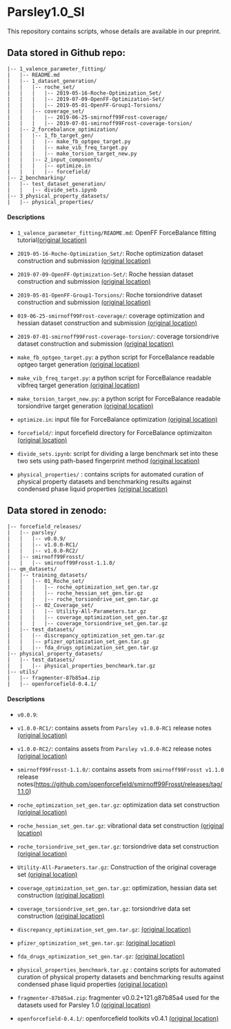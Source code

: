 # Parsley1.0_SI

This repository contains scripts, whose details are available in our preprint. 

## Data stored in Github repo:  
```
|-- 1_valence_parameter_fitting/
|   |-- README.md
|   |-- 1_dataset_generation/
|   |   |-- roche_set/
|   |   |   |-- 2019-05-16-Roche-Optimization_Set/ 
|   |   |   |-- 2019-07-09-OpenFF-Optimization-Set/ 
|   |   |   |-- 2019-05-01-OpenFF-Group1-Torsions/ 
|   |   |-- coverage_set/
|   |   |   |-- 2019-06-25-smirnoff99Frost-coverage/
|   |   |   |-- 2019-07-01-smirnoff99Frost-coverage-torsion/ 
|   |-- 2_forcebalance_optimization/
|   |   |-- 1_fb_target_gen/
|   |   |   |-- make_fb_optgeo_target.py 
|   |   |   |-- make_vib_freq_target.py 
|   |   |   |-- make_torsion_target_new.py 
|   |   |-- 2_input_components/ 
|   |   |   |-- optimize.in
|   |   |   |-- forcefield/
|-- 2_benchmarking/
|   |-- test_dataset_generation/ 
|   |   |-- divide_sets.ipynb
|-- 3_physical_property_datasets/
|   |-- physical_properties/
```
#### Descriptions 

-  `1_valence_parameter_fitting/README.md`: OpenFF ForceBalance fitting tutorial[(original location)](https://github.com/openforcefield/openforcefield-forcebalance/blob/master/README.md)

- `2019-05-16-Roche-Optimization_Set/`: Roche optimization dataset construction and submission [(original location)](https://github.com/openforcefield/qca-dataset-submission/tree/master/2019-05-16-Roche-Optimization_Set)

- `2019-07-09-OpenFF-Optimization-Set/`: Roche hessian dataset construction and submission [(original location)](https://github.com/openforcefield/qca-dataset-submission/tree/master/2019-07-09-OpenFF-Optimization-Set)

- `2019-05-01-OpenFF-Group1-Torsions/`: Roche torsiondrive dataset construction and submission [(original location)](https://github.com/openforcefield/qca-dataset-submission/tree/master/2019-05-01-OpenFF-Group1-Torsions)

- `019-06-25-smirnoff99Frost-coverage/`: coverage optimization and hessian dataset construction and submission [(original location)](https://github.com/openforcefield/qca-dataset-submission/tree/master/2019-06-25-smirnoff99Frost-coverage)

- `2019-07-01-smirnoff99Frost-coverage-torsion/`: coverage torsiondrive dataset construction and submission [(original location)](https://github.com/openforcefield/qca-dataset-submission/tree/master/2019-07-01-smirnoff99Frost-coverage-torsion)


- `make_fb_optgeo_target.py`: a python script for ForceBalance readable optgeo target generation [(original location)](https://github.com/openforcefield/openforcefield-forcebalance/raw/master/optimized_geo/make_fb_optgeo_target.py)

- `make_vib_freq_target.py`: a python script for ForceBalance readable vibfreq target generation [(original location)](https://github.com/openforcefield/openforcefield-forcebalance/blob/master/vib_freq_target/make_vib_freq_target.py)

- `make_torsion_target_new.py`: a python script for ForceBalance readable torsiondrive target generation [(original location)](https://github.com/openforcefield/openforcefield-forcebalance/blob/master/torsion_target/make_torsion_target_new.py)

- `optimize.in`: input file for ForceBalance optimization [(original location)](https://github.com/openforcefield/openforcefield-forcebalance/releases/tag/v1.0.0-RC2)

- `forcefield/`: input forcefield directory for ForceBalance optimizaiton [(original location)](https://github.com/openforcefield/openforcefield-forcebalance/releases/tag/v1.0.0-RC2)

- `divide_sets.ipynb`: script for dividing a large benchmark set into these two sets using path-based fingerprint method [(original location)](https://github.com/openforcefield/release-1-benchmarking/blob/master/QM_molecule_selection/divide_sets.ipynb)

- `physical_properties/` : contains scripts for automated curation of physical property datasets and benchmarking results against condensed phase liquid properties [(original location)](https://github.com/openforcefield/release-1-benchmarking/tree/master/physical_properties)


## Data stored in zenodo: 
```
|-- forcefield_releases/
|   |-- parsley/
|   |   |-- v0.0.9/
|   |   |-- v1.0.0-RC1/ 
|   |   |-- v1.0.0-RC2/ 
|   |-- smirnoff99Frosst/
|   |   |-- smirnoff99Frosst-1.1.0/
|-- qm_datasets/
|   |-- training_datasets/
|   |   |-- 01_Roche_set/ 
|   |   |   |-- roche_optimization_set_gen.tar.gz
|   |   |   |-- roche_hessian_set_gen.tar.gz  
|   |   |   |-- roche_torsiondrive_set_gen.tar.gz
|   |   |-- 02_Coverage_set/
|   |   |   |-- Utility-All-Parameters.tar.gz 
|   |   |   |-- coverage_optimization_set_gen.tar.gz 
|   |   |   |-- coverage_torsiondrive_set_gen.tar.gz 
|   |-- test_datasets/ 
|   |   |-- discrepancy_optimization_set_gen.tar.gz
|   |   |-- pfizer_optimization_set_gen.tar.gz
|   |   |-- fda_drugs_optimization_set_gen.tar.gz
|-- physical_property_datasets/
|   |-- test_datasets/ 
|   |   |-- physical_properties_benchmark.tar.gz 
|-- utils/
|   |-- fragmenter-87b85a4.zip
|   |-- openforcefield-0.4.1/
```
#### Descriptions 

- `v0.0.9`: 

- `v1.0.0-RC1/`: contains assets from `Parsley v1.0.0-RC1` release notes [(original location)](https://github.com/openforcefield/openforcefield-forcebalance/releases/tag/v1.0.0-RC1)

- `v1.0.0-RC2/`: contains assets from `Parsley v1.0.0-RC2` release notes [(original location)](https://github.com/openforcefield/openforcefield-forcebalance/releases/tag/v1.0.0-RC2)

- `smirnoff99Frosst-1.1.0/`: contains assets from `smirnoff99Frosst v1.1.0` release notes(https://github.com/openforcefield/smirnoff99Frosst/releases/tag/1.1.0)

- `roche_optimization_set_gen.tar.gz`: optimization data set construction [(original location)](https://github.com/openforcefield/qca-dataset-submission/tree/2019-05-16-Roche-Optimization_Set)

- `roche_hessian_set_gen.tar.gz`: vibrational data set construction [(original location)](https://github.com/openforcefield/qca-dataset-submission/tree/master/2019-07-09-OpenFF-Optimization-Set)

- `roche_torsiondrive_set_gen.tar.gz`: torsiondrive data set construction [(original location)](https://github.com/openforcefield/qca-dataset-submission/tree/master/2019-05-01-OpenFF-Group1-Torsions)

- `Utility-All-Parameters.tar.gz`: Construction of the original coverage set [(original location)](https://github.com/openforcefield/open-forcefield-data/tree/master/Utilize-All-Parameters)

- `coverage_optimization_set_gen.tar.gz`: optimization, hessian data set construction [(original location)](https://github.com/openforcefield/qca-dataset-submission/tree/master/2019-06-25-smirnoff99Frost-coverage) 

- `coverage_torsiondrive_set_gen.tar.gz`: torsiondrive data set construction [(original location)](https://github.com/openforcefield/qca-dataset-submission/tree/master/2019-07-01-smirnoff99Frost-coverage-torsion)

- `discrepancy_optimization_set_gen.tar.gz`: [(original location)](https://github.com/openforcefield/qca-dataset-submission/blob/master/2019-07-05%20eMolecules%20force%20field%20discrepancies%201)

- `pfizer_optimization_set_gen.tar.gz`:  [(original location)](https://github.com/openforcefield/qca-dataset-submission/tree/master/2019-09-07-Pfizer-discrepancy-optimization-dataset-1)

- `fda_drugs_optimization_set_gen.tar.gz`:  [(original location)](https://github.com/openforcefield/qca-dataset-submission/tree/master/2019-09-08-fda-optimization-dataset-1)

- `physical_properties_benchmark.tar.gz` : contains scripts for automated curation of physical property datasets and benchmarking results against condensed phase liquid properties [(original location)](https://github.com/openforcefield/release-1-benchmarking/tree/master/physical_properties)

- `fragmenter-87b85a4.zip`: fragmenter v0.0.2+121.g87b85a4 used for the datasets used for Parsley 1.0 [(original location)](https://github.com/openforcefield/fragmenter/tree/87b85a406aa9c6ac0cfbaf582ed05c55799161a9)

- `openforcefield-0.4.1/`: openforcefield toolkits v0.4.1 [(original location)](https://github.com/openforcefield/openforcefield/releases/tag/0.4.1)
